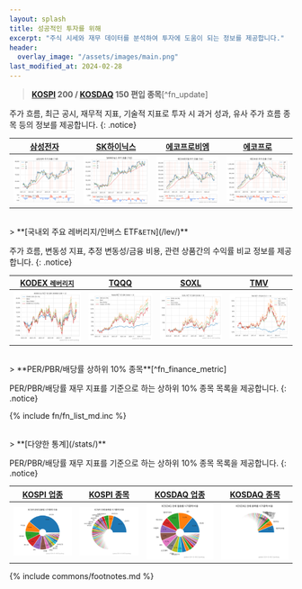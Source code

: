 ```yaml
---
layout: splash
title: 성공적인 투자를 위해
excerpt: "주식 시세와 재무 데이터를 분석하여 투자에 도움이 되는 정보를 제공합니다."
header:
  overlay_image: "/assets/images/main.png"
last_modified_at: 2024-02-28
---
```


> **[KOSPI](/stats/sector/kospi_all_all_종목/) 200 / [KOSDAQ](/stats/sector/kosdaq_all_all_종목/) 150 편입 종목**[^fn_update]

주가 흐름, 최근 공시, 재무적 지표, 기술적 지표로 투자 시 과거 성과, 유사 주가 흐름 종목 등의 정보를 제공합니다.
{: .notice}

| [삼성전자](/005930/) | [SK하이닉스](/000660/) | [에코프로비엠](/247540/) | [에코프로](/086520/) |
| :-: | :-: | :-: | :-: |
| [![삼성전자](/stock/images/005930.png)](/005930/) | [![SK하이닉스](/stock/images/000660.png)](/000660/) | [![에코프로비엠](/stock/images/247540.png)](/247540/) | [![에코프로](/stock/images/086520.png)](/086520/) |


<br>
> **[국내외 주요 레버리지/인버스 ETF<small>&ETN</small>](/lev/)**

주가 흐름, 변동성 지표, 추정 변동성/금융 비용, 관련 상품간의 수익률 비교 정보를 제공합니다.
{: .notice}

| [KODEX <small>레버리지</small>](/122630/) | [TQQQ](/tqqq/) | [SOXL](/soxl/) | [TMV](/tmv/) |
| :-: | :-: | :-: | :-: |
| [![KODEX 레버리지](/lev/images/122630.png)](/122630/) | [![TQLL](/lev/images/tqqq.png)](/tqqq/) | [![SOXL](/lev/images/soxl.png)](/soxl/) | [![TMV](/lev/images/tmv.png)](/tmv/) |


<br>
> **PER/PBR/배당률 상하위 10% 종목**[^fn_finance_metric]

PER/PBR/배당률 재무 지표를 기준으로 하는 상하위 10% 종목 목록을 제공합니다.
{: .notice}

{% include fn/fn_list_md.inc %}


<br>
> **[다양한 통계](/stats/)**

PER/PBR/배당률 재무 지표를 기준으로 하는 상하위 10% 종목 목록을 제공합니다.
{: .notice}

| [KOSPI 업종](/stats/sector/kospi_all_all_업종/) | [KOSPI 종목](/stats/sector/kospi_all_all_종목/) | [KOSDAQ 업종](/stats/sector/kosdaq_all_all_업종/) | [KOSDAQ 종목](/stats/sector/kosdaq_all_all_종목/) |
| :---: | :---: | :---: | :---: |
| [![KOSPI 업종별](/stats/sector/images/kospi_all_all_업종.png)](/stats/sector/kospi_all_all_업종/) | [![KOSPI 종목별](/stats/sector/images/kospi_all_all_종목.png)](/stats/sector/kospi_all_all_종목/) | [![KOSDAQ 업종별](/stats/sector/images/kosdaq_all_all_업종.png)](/stats/sector/kosdaq_all_all_업종/) | [![KOSDAQ 종목별 ](/stats/sector/images/kosdaq_all_all_종목.png)](/stats/sector/kosdaq_all_all_종목/) |


{% include commons/footnotes.md %}
